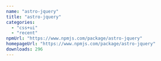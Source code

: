 ```yaml
---
name: "astro-jquery"
title: "astro-jquery"
categories:
  - "css+ui"
  - "recent"
npmUrl: "https://www.npmjs.com/package/astro-jquery"
homepageUrl: "https://www.npmjs.com/package/astro-jquery"
downloads: 296
---
```

